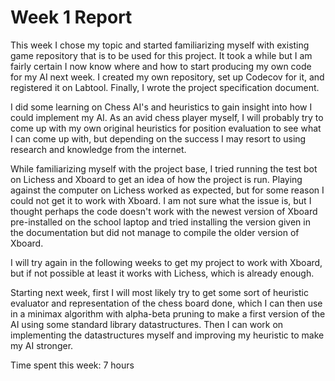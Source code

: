 # Week 1 Report

This week I chose my topic and started familiarizing myself with existing game repository that is to be used for this project. It took a while but I am fairly certain I now know where and how to start producing my own code for my AI next week. I created my own repository, set up Codecov for it, and registered it on Labtool. Finally, I wrote the project specification document.

I did some learning on Chess AI's and heuristics to gain insight into how I could implement my AI. As an avid chess player myself, I will probably try to come up with my own original heuristics for position evaluation to see what I can come up with, but depending on the success I may resort to using research and knowledge from the internet.

While familiarizing myself with the project base, I tried running the test bot on Lichess and Xboard to get an idea of how the project is run. Playing against the computer on Lichess worked as expected, but for some reason I could not get it to work with Xboard. I am not sure what the issue is, but I thought perhaps the code doesn't work with the newest version of Xboard pre-installed on the school laptop and tried installing the version given in the documentation but did not manage to compile the older version of Xboard. 

I will try again in the following weeks to get my project to work with Xboard, but if not possible at least it works with Lichess, which is already enough.

Starting next week, first I will most likely try to get some sort of heuristic evaluator and representation of the chess board done, which I can then use in a minimax algorithm with alpha-beta pruning to make a first version of the AI using some standard library datastructures. Then I can work on implementing the datastructures myself and improving my heuristic to make my AI stronger.


Time spent this week: 7 hours
